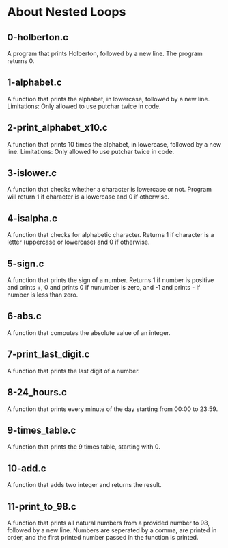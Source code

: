 # About Nested Loops

## 0-holberton.c
A program that prints Holberton, followed by a new line. The program returns 0.
## 1-alphabet.c
A function that prints the alphabet, in lowercase, followed by a new line. Limitations: Only allowed to use putchar twice in code.
## 2-print_alphabet_x10.c
A function that prints 10 times the alphabet, in lowercase, followed by a new line. Limitations: Only allowed to use putchar twice in code.
## 3-islower.c
A function that checks whether a character is lowercase or not. Program will return 1 if character is a lowercase and 0 if otherwise.
## 4-isalpha.c
A function that checks for alphabetic character. Returns 1 if character is a letter (uppercase or lowercase) and 0 if otherwise.
## 5-sign.c
A function that prints the sign of a number. Returns 1 if number is positive and prints +, 0 and prints 0 if nunumber is zero, and -1 and prints - if number is less than zero.
## 6-abs.c
A function that computes the absolute value of an integer.
## 7-print_last_digit.c
A function that prints the last digit of a number.
## 8-24_hours.c
A function that prints every minute of the day starting from 00:00 to 23:59.
## 9-times_table.c
A function that prints the 9 times table, starting with 0.
## 10-add.c
A function that adds two integer and returns the result.
## 11-print_to_98.c
A function that prints all natural numbers from a provided number to 98, followed by a new line. Numbers are seperated by a comma, are printed in order, and the first printed number passed in the function is printed.

